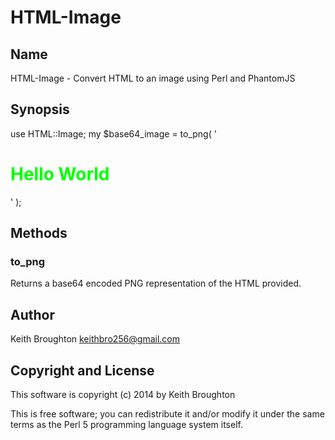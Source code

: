 HTML-Image
==========

Name
-------

HTML-Image - Convert HTML to an image using Perl and PhantomJS

Synopsis
--------

  use HTML::Image;
  my $base64_image = to_png( '<h1 style="color: #0f0;">Hello World</h1>' );

Methods
-------

### to_png

Returns a base64 encoded PNG representation of the HTML provided.

Author
------

Keith Broughton <keithbro256@gmail.com>

Copyright and License
---------------------

This software is copyright (c) 2014 by Keith Broughton

This is free software; you can redistribute it and/or modify it under the same terms as the Perl 5 programming language system itself.
